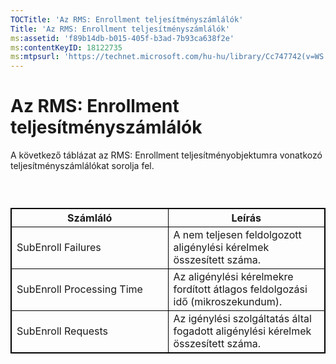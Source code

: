 ```yaml
---
TOCTitle: 'Az RMS: Enrollment teljesítményszámlálók'
Title: 'Az RMS: Enrollment teljesítményszámlálók'
ms:assetid: 'f89b14db-b015-405f-b3ad-7b93ca638f2e'
ms:contentKeyID: 18122735
ms:mtpsurl: 'https://technet.microsoft.com/hu-hu/library/Cc747742(v=WS.10)'
---
```


Az RMS: Enrollment teljesítményszámlálók
========================================

A következő táblázat az RMS: Enrollment teljesítményobjektumra vonatkozó teljesítményszámlálókat sorolja fel.

###  

 
<table style="border:1px solid black;">
<colgroup>
<col width="50%" />
<col width="50%" />
</colgroup>
<thead>
<tr class="header">
<th style="border:1px solid black;" >Számláló</th>
<th style="border:1px solid black;" >Leírás</th>
</tr>
</thead>
<tbody>
<tr class="odd">
<td style="border:1px solid black;">SubEnroll Failures</td>
<td style="border:1px solid black;">A nem teljesen feldolgozott aligénylési kérelmek összesített száma.</td>
</tr>
<tr class="even">
<td style="border:1px solid black;">SubEnroll Processing Time</td>
<td style="border:1px solid black;">Az aligénylési kérelmekre fordított átlagos feldolgozási idő (mikroszekundum).</td>
</tr>
<tr class="odd">
<td style="border:1px solid black;">SubEnroll Requests</td>
<td style="border:1px solid black;">Az igénylési szolgáltatás által fogadott aligénylési kérelmek összesített száma.</td>
</tr>
</tbody>
</table>
